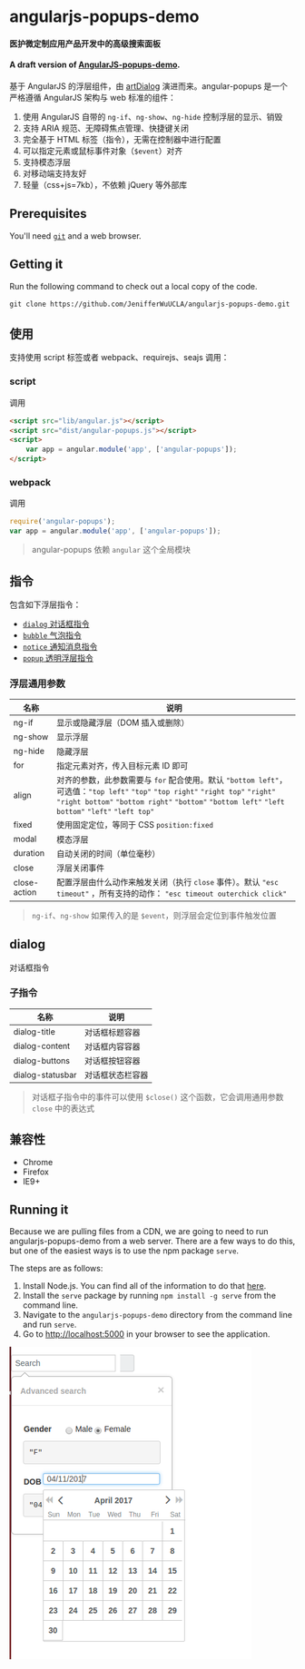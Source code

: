 # angularjs-popups-demo
#### 医护微定制应用产品开发中的高级搜索面板
#### A draft version of [AngularJS-popups-demo](https://github.com/JenifferWuUCLA/angularjs-popups-demo).

基于 AngularJS 的浮层组件，由 [artDialog](https://github.com/aui/artDialog) 演进而来。angular-popups 是一个严格遵循 AngularJS 架构与 web 标准的组件：

1. 使用 AngularJS 自带的 `ng-if`、`ng-show`、`ng-hide` 控制浮层的显示、销毁
2. 支持 ARIA 规范、无障碍焦点管理、快捷键关闭
3. 完全基于 HTML 标签（指令），无需在控制器中进行配置
4. 可以指定元素或鼠标事件对象（`$event`）对齐
5. 支持模态浮层
6. 对移动端支持友好
6. 轻量（css+js=7kb），不依赖 jQuery 等外部库

## Prerequisites
You'll need [`git`](http://git-scm.com/) and a web browser.


## Getting it
Run the following command to check out a local copy of the code.

```shell
git clone https://github.com/JenifferWuUCLA/angularjs-popups-demo.git
```

## 使用

支持使用 script 标签或者 webpack、requirejs、seajs 调用：

### script

调用

```html
<script src="lib/angular.js"></script>
<script src="dist/angular-popups.js"></script>
<script>
    var app = angular.module('app', ['angular-popups']);
</script>
```

### webpack

调用
```js
require('angular-popups');
var app = angular.module('app', ['angular-popups']);
```

> angular-popups 依赖 `angular` 这个全局模块

## 指令

包含如下浮层指令：

* [`dialog` 对话框指令](#dialog)
* [`bubble` 气泡指令](#bubble)
* [`notice` 通知消息指令](#notice)
* [`popup` 透明浮层指令](#popup)

### 浮层通用参数

| 名称          | 说明                                     |
| ------------ | ---------------------------------------- |
| ng-if        | 显示或隐藏浮层（DOM 插入或删除）              |
| ng-show      | 显示浮层                                  |
| ng-hide      | 隐藏浮层                                  |
| for          | 指定元素对齐，传入目标元素 ID 即可            |
| align        | 对齐的参数，此参数需要与 `for` 配合使用。默认 `"bottom left"`，可选值：`"top left"` `"top"` `"top right"` `"right top"` `"right"` `"right bottom"` `"bottom right"` `"bottom"` `"bottom left"` `"left bottom"` `"left"` `"left top"` |
| fixed        | 使用固定定位，等同于 CSS `position:fixed`    |
| modal        | 模态浮层                                   |
| duration     | 自动关闭的时间（单位毫秒）                     |
| close        | 浮层关闭事件                                |
| close-action | 配置浮层由什么动作来触发关闭（执行 `close` 事件）。默认 `"esc timeout"` ，所有支持的动作： `"esc timeout outerchick click"` |

> `ng-if`、`ng-show` 如果传入的是 `$event`，则浮层会定位到事件触发位置

## dialog

对话框指令

### 子指令

| 名称               | 说明       |
| ---------------- | -------- |
| dialog-title     | 对话框标题容器  |
| dialog-content   | 对话框内容容器  |
| dialog-buttons   | 对话框按钮容器  |
| dialog-statusbar | 对话框状态栏容器 |

> 对话框子指令中的事件可以使用 `$close()` 这个函数，它会调用通用参数 `close` 中的表达式

## 兼容性

* Chrome
* Firefox
* IE9+

## Running it
Because we are pulling files from a CDN, we are going to need to run angularjs-popups-demo from a web server. There are a few ways to do this, but one of the easiest ways is to use the npm package `serve`.

The steps are as follows:

1. Install Node.js. You can find all of the information to do that [here](http://nodejs.org/).
2. Install the `serve` package by running `npm install -g serve` from the command line.
3. Navigate to the `angularjs-popups-demo` directory from the command line and run `serve`.
4. Go to [http://localhost:5000](http://localhost:5000) in your browser to see the application.

![Main Page](https://github.com/JenifferWuUCLA/angularjs-popups-demo/blob/master/image/AngularJS-popups-demo.png)
